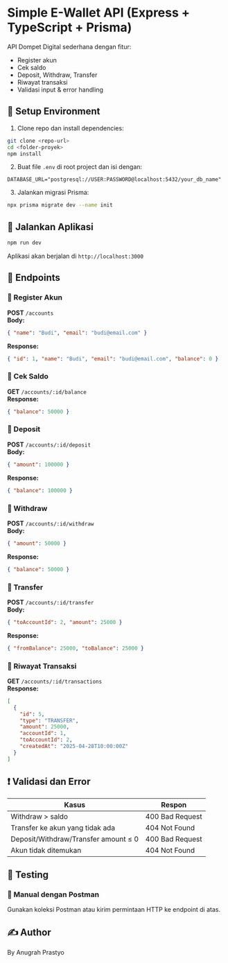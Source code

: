 # Simple E-Wallet API (Express + TypeScript + Prisma)

API Dompet Digital sederhana dengan fitur:

- Register akun
- Cek saldo
- Deposit, Withdraw, Transfer
- Riwayat transaksi
- Validasi input & error handling

## 🔧 Setup Environment

1. Clone repo dan install dependencies:

```bash
git clone <repo-url>
cd <folder-proyek>
npm install
```

2. Buat file `.env` di root project dan isi dengan:

```
DATABASE_URL="postgresql://USER:PASSWORD@localhost:5432/your_db_name"
```

3. Jalankan migrasi Prisma:

```bash
npx prisma migrate dev --name init
```

## 🏃 Jalankan Aplikasi

```bash
npm run dev
```

Aplikasi akan berjalan di `http://localhost:3000`

## 📮 Endpoints

### 🔹 Register Akun

**POST** `/accounts`  
**Body:**

```json
{ "name": "Budi", "email": "budi@email.com" }
```

**Response:**

```json
{ "id": 1, "name": "Budi", "email": "budi@email.com", "balance": 0 }
```

### 🔹 Cek Saldo

**GET** `/accounts/:id/balance`  
**Response:**

```json
{ "balance": 50000 }
```

### 🔹 Deposit

**POST** `/accounts/:id/deposit`  
**Body:**

```json
{ "amount": 100000 }
```

**Response:**

```json
{ "balance": 100000 }
```

### 🔹 Withdraw

**POST** `/accounts/:id/withdraw`  
**Body:**

```json
{ "amount": 50000 }
```

**Response:**

```json
{ "balance": 50000 }
```

### 🔹 Transfer

**POST** `/accounts/:id/transfer`  
**Body:**

```json
{ "toAccountId": 2, "amount": 25000 }
```

**Response:**

```json
{ "fromBalance": 25000, "toBalance": 25000 }
```

### 🔹 Riwayat Transaksi

**GET** `/accounts/:id/transactions`  
**Response:**

```json
[
  {
    "id": 5,
    "type": "TRANSFER",
    "amount": 25000,
    "accountId": 1,
    "toAccountId": 2,
    "createdAt": "2025-04-28T10:00:00Z"
  }
]
```

## ❗ Validasi dan Error

| Kasus                                | Respon          |
| ------------------------------------ | --------------- |
| Withdraw > saldo                     | 400 Bad Request |
| Transfer ke akun yang tidak ada      | 404 Not Found   |
| Deposit/Withdraw/Transfer amount ≤ 0 | 400 Bad Request |
| Akun tidak ditemukan                 | 404 Not Found   |

## 🧪 Testing

### 🔹 Manual dengan Postman

Gunakan koleksi Postman atau kirim permintaan HTTP ke endpoint di atas.


## ✍️ Author

By Anugrah Prastyo

